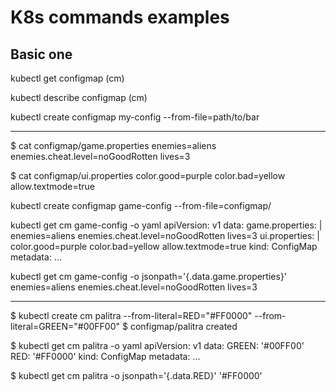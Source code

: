 # K8s commands examples

## Basic one

kubectl get configmap (cm)

kubectl describe configmap (cm)

kubectl create configmap my-config --from-file=path/to/bar

---
$ cat configmap/game.properties
enemies=aliens
enemies.cheat.level=noGoodRotten
lives=3

$ cat configmap/ui.properties
color.good=purple
color.bad=yellow
allow.textmode=true

kubectl create configmap game-config --from-file=configmap/

kubectl get cm game-config -o yaml
apiVersion: v1
data:
  game.properties: |
    enemies=aliens
    enemies.cheat.level=noGoodRotten
    lives=3
  ui.properties: |
    color.good=purple
    color.bad=yellow
    allow.textmode=true
kind: ConfigMap
metadata:
  ...

kubectl get cm game-config -o jsonpath='{.data.game\.properties}'
enemies=aliens
enemies.cheat.level=noGoodRotten
lives=3

---

$ kubectl create cm palitra --from-literal=RED="#FF0000" --from-literal=GREEN="#00FF00"
$ configmap/palitra created

$ kubectl get cm palitra -o yaml
apiVersion: v1
data:
  GREEN: '#00FF00'
  RED: '#FF0000'
kind: ConfigMap
metadata:
  ...

$ kubectl get cm palitra -o jsonpath='{.data.RED}'
'#FF0000'
